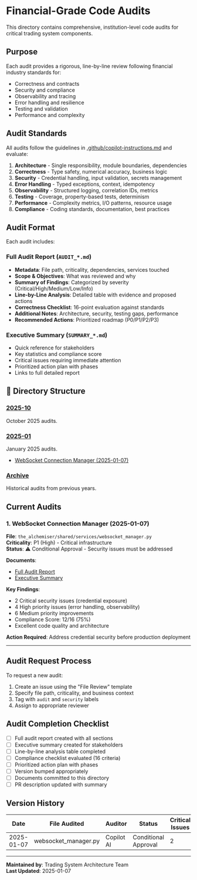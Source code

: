 # Financial-Grade Code Audits

This directory contains comprehensive, institution-level code audits for critical trading system components.

## Purpose

Each audit provides a rigorous, line-by-line review following financial industry standards for:
- Correctness and contracts
- Security and compliance
- Observability and tracing
- Error handling and resilience
- Testing and validation
- Performance and complexity

## Audit Standards

All audits follow the guidelines in [.github/copilot-instructions.md](../../.github/copilot-instructions.md) and evaluate:

1. **Architecture** - Single responsibility, module boundaries, dependencies
2. **Correctness** - Type safety, numerical accuracy, business logic
3. **Security** - Credential handling, input validation, secrets management
4. **Error Handling** - Typed exceptions, context, idempotency
5. **Observability** - Structured logging, correlation IDs, metrics
6. **Testing** - Coverage, property-based tests, determinism
7. **Performance** - Complexity metrics, I/O patterns, resource usage
8. **Compliance** - Coding standards, documentation, best practices

## Audit Format

Each audit includes:

### Full Audit Report (`AUDIT_*.md`)
- **Metadata**: File path, criticality, dependencies, services touched
- **Scope & Objectives**: What was reviewed and why
- **Summary of Findings**: Categorized by severity (Critical/High/Medium/Low/Info)
- **Line-by-Line Analysis**: Detailed table with evidence and proposed actions
- **Correctness Checklist**: 16-point evaluation against standards
- **Additional Notes**: Architecture, security, testing gaps, performance
- **Recommended Actions**: Prioritized roadmap (P0/P1/P2/P3)

### Executive Summary (`SUMMARY_*.md`)
- Quick reference for stakeholders
- Key statistics and compliance score
- Critical issues requiring immediate attention
- Prioritized action plan with phases
- Links to full detailed report

## 📁 Directory Structure

### [2025-10](2025-10/)
October 2025 audits.

### [2025-01](2025-01/)
January 2025 audits.
- [WebSocket Connection Manager (2025-01-07)](2025-01/)

### [Archive](archive/)
Historical audits from previous years.

## Current Audits

### 1. WebSocket Connection Manager (2025-01-07)

**File**: `the_alchemiser/shared/services/websocket_manager.py`  
**Criticality**: P1 (High) - Critical infrastructure  
**Status**: ⚠️ Conditional Approval - Security issues must be addressed

**Documents**:
- [Full Audit Report](./AUDIT_websocket_manager_2025-01-07.md)
- [Executive Summary](./SUMMARY_websocket_manager_audit.md)

**Key Findings**:
- 2 Critical security issues (credential exposure)
- 4 High priority issues (error handling, observability)
- 6 Medium priority improvements
- Compliance Score: 12/16 (75%)
- Excellent code quality and architecture

**Action Required**: Address credential security before production deployment

---

## Audit Request Process

To request a new audit:

1. Create an issue using the "File Review" template
2. Specify file path, criticality, and business context
3. Tag with `audit` and `security` labels
4. Assign to appropriate reviewer

## Audit Completion Checklist

- [ ] Full audit report created with all sections
- [ ] Executive summary created for stakeholders
- [ ] Line-by-line analysis table completed
- [ ] Compliance checklist evaluated (16 criteria)
- [ ] Prioritized action plan with phases
- [ ] Version bumped appropriately
- [ ] Documents committed to this directory
- [ ] PR description updated with summary

## Version History

| Date | File Audited | Auditor | Status | Critical Issues |
|------|--------------|---------|--------|-----------------|
| 2025-01-07 | websocket_manager.py | Copilot AI | Conditional Approval | 2 |

---

**Maintained by**: Trading System Architecture Team  
**Last Updated**: 2025-01-07
